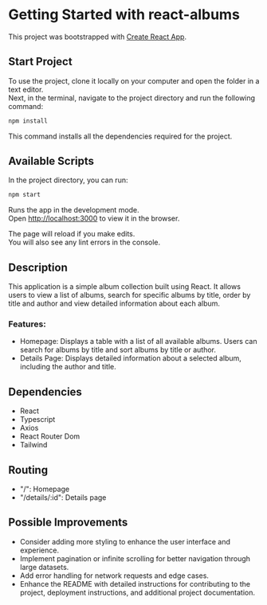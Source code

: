 # Getting Started with react-albums

This project was bootstrapped with [Create React App](https://github.com/facebook/create-react-app).

## Start Project

To use the project, clone it locally on your computer and open the folder in a text editor.\
Next, in the terminal, navigate to the project directory and run the following command:

```bash
npm install
```
This command installs all the dependencies required for the project.


## Available Scripts

In the project directory, you can run:

```bash
npm start
```

Runs the app in the development mode.\
Open [http://localhost:3000](http://localhost:3000) to view it in the browser.

The page will reload if you make edits.\
You will also see any lint errors in the console.

## Description

This application is a simple album collection built using React. It allows users to view a list of albums, search for specific albums by title, order by title and author and view detailed information about each album.

### Features:
- Homepage: Displays a table with a list of all available albums. Users can search for albums by title and sort albums by title or author.
- Details Page: Displays detailed information about a selected album, including the author and title.

## Dependencies
- React
- Typescript
- Axios
- React Router Dom
- Tailwind

## Routing 
- "/": Homepage
- "/details/:id": Details page

## Possible Improvements
- Consider adding more styling to enhance the user interface and experience.
- Implement pagination or infinite scrolling for better navigation through large datasets.
- Add error handling for network requests and edge cases.
- Enhance the README with detailed instructions for contributing to the project, deployment instructions, and additional project documentation.